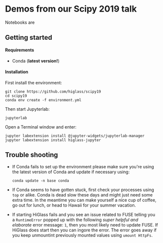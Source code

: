 # Demos from our Scipy 2019 talk

Notebooks are 

## Getting started

#### Requirements

- Conda (**latest version!**)

#### Installation

First install the environment:

```
git clone https://github.com/higlass/scipy19
cd scipy19
conda env create -f environment.yml
```

Then start Jupyterlab:

```
jupyterlab
```

Open a Terminal window and enter:

```
jupyter labextension install @jupyter-widgets/jupyterlab-manager
jupyter labextension install higlass-jupyter
```

## Trouble shooting

- If Conda fails to set up the environment please make sure you're using the latest version of Conda and update if necessary using:

   ```
   conda update -n base conda
   ```

- If Conda seems to have gotten stuck, first check your processes using `top` or alike. Conda is dead slow these days and might just need some extra time. In the meantime you can make yourself a nice cup of coffee, go out for lunch, or head to Hawaii for your summer vacation.

- If starting HiGlass fails and you see an issue related to FUSE telling you a `RuntimeError` popped up with the following _super helpful and elaborate_ error message: `1`, then you most likely need to update FUSE. If HiGlass does start then you can ingore the error. The error goes away if you keep unmountint previously mounted values using `umount HttpFs`.
